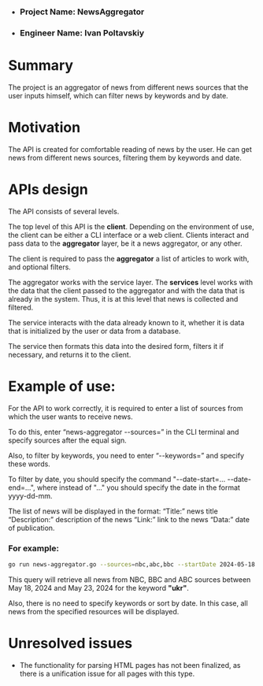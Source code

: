 - ### Project Name: NewsAggregator
- ### Engineer Name: Ivan Poltavskiy


# Summary

The project is an aggregator of news from different news sources that the
user inputs himself, which can filter news by keywords and by date.

# Motivation

The API is created for comfortable reading of news by the user.
He can get news from different news sources, filtering them by keywords and date.


# APIs design
The API consists of several levels.

The top level of this API is the **client**.
Depending on the environment of use, the client can be either a CLI
interface or a web client. Clients interact and pass data to the **aggregator** 
layer, be it a news aggregator, or any other.

The client is required to pass the **aggregator** a list of articles to work with, 
and optional filters.

The aggregator works with the service layer.
The **services** level works with the data that the client passed to the aggregator and with the data that is already in the system. Thus, it is at this level that news is collected and filtered.

The service interacts with the data already known to it, whether it is data that
is initialized by the user or data from a database.

The service then formats this data into the desired form, filters it if necessary,
and returns it to the client.

# Example of use: 

For the API to work correctly, it is required to enter a list of sources from
which the user wants to receive news.

To do this, enter “news-aggregator --sources=” in the CLI terminal
and specify sources after the equal sign.

Also, to filter by keywords, you need to enter “--keywords=”
and specify these words.

To filter by date, you should specify the command
"--date-start=... --date-end=...",
where instead of "..." you should specify the date in the format yyyy-dd-mm.

The list of news will be displayed in the format:
“Title:” news title
“Description:” description of the news
“Link:” link to the news
“Data:” date of publication.


### For example:
```bash
go run news-aggregator.go --sources=nbc,abc,bbc --startDate 2024-05-18 --endDate 2024-05-23 --keywords=ukr
```
This query will retrieve all news from NBC, BBC and ABC sources between May 18,
2024 and May 23, 2024 for the keyword **"ukr"**.

Also, there is no need to specify keywords or sort by date. In this case,
all news from the specified resources will be displayed.


# Unresolved issues

 - The functionality for parsing HTML pages has not been finalized,
as there is a unification issue for all pages with this type.